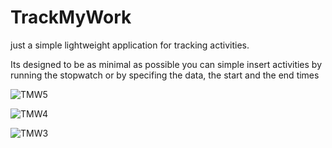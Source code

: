 # TrackMyWork
just a simple lightweight application for tracking activities.

Its designed to be as minimal as possible 
you can simple insert activities by running the stopwatch or by specifing the data, the start and the end times

![TMW5](https://user-images.githubusercontent.com/73735888/176224282-fc268ee3-49b5-42a8-91a6-60cdb2860847.PNG) 

![TMW4](https://user-images.githubusercontent.com/73735888/176224382-28303f19-e34a-47fb-b7c9-9252b323fdd2.PNG)

![TMW3](https://user-images.githubusercontent.com/73735888/176224506-e633be51-8d77-43e7-8d2d-3324e3c74816.PNG)


